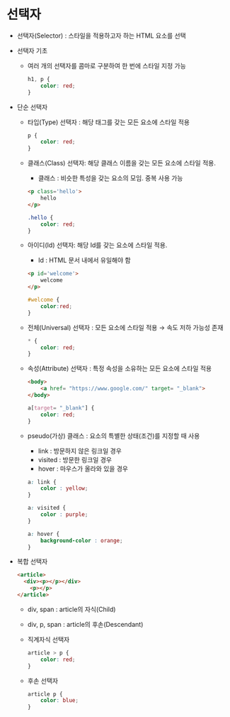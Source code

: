 <h1>선택자</h1>

* 선택자(Selector) : 스타일을 적용하고자 하는 HTML 요소를 선택

* 선택자 기초
  * 여러 개의 선택자를 콤마로 구분하여 한 번에 스타일 지정 가능
  
    ```css
    h1, p {
    	color: red;
    }
    ```
  
  
  
* 단순 선택자

  * 타입(Type) 선택자 : 해당 태그를 갖는 모든 요소에 스타일 적용

    ```css
    p {
    	color: red;
    }
    ```

    

  * 클래스(Class) 선택자: 해당 클래스 이름을 갖는 모든 요소에 스타일 적용.

    * 클래스 : 비슷한 특성을 갖는 요소의 모임. 중복 사용 가능

    ```html
    <p class='hello'>
        hello
    </p>
    ```

    ```css
    .hello {
        color: red;
    }
    ```

    

  * 아이디(Id) 선택자: 해당 Id를 갖는 요소에 스타일 적용.

    * Id : HTML 문서 내에서 유일해야 함

    ```html
    <p id='welcome'>
        welcome
    </p>
    ```

    ```css
    #welcome {
        color:red;
    }
    ```

    

  * 전체(Universal) 선택자 : 모든 요소에 스타일 적용 → 속도 저하 가능성 존재

    ```css
    * {
        color: red;
    }
    ```

    

  * 속성(Attribute) 선택자 : 특정 속성을 소유하는 모든 요소에 스타일 적용

    ```html
    <body>
        <a href= "https://www.google.com/" target= "_blank">
    </body>
    ```

    ```css
    a[target= "_blank"] {
        color: red;
    }
    ```

    

  * pseudo(가상) 클래스 : 요소의 특별한 상태(조건)를 지정할 때 사용

    * link : 방문하지 않은 링크일 경우
    * visited : 방문한 링크일 경우
    * hover : 마우스가 올라와 있을 경우

    ```css
    a: link {
        color : yellow;
    }
    
    a: visited {
        color : purple;
    }
    
    a: hover {
        background-color : orange;
    }
    ```

  

* 복합 선택자

  ```html
  <article>
  	<div><p></p></div>
      <p></p>
  </article>
  ```

  * div, span : article의 자식(Child)

  * div, p, span : article의 후손(Descendant)

  

  * 직계자식 선택자

    ```css
    article > p {
        color: red;
    }
    ```

    

  * 후손 선택자

    ```css
    article p {
        color: blue;
    }
    ```

    